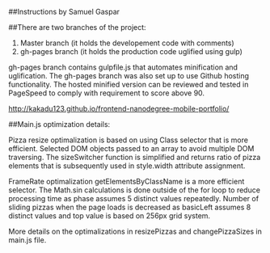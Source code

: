##Instructions by Samuel Gaspar

##There are two branches of the project:

1. Master branch (it holds the developement code with comments)
1. gh-pages branch (it holds the production code uglified using gulp)

gh-pages branch contains gulpfile.js that automates minification and uglification. The gh-pages branch was also set up to use Github hosting functionality. The hosted minified version can be reviewed and tested in PageSpeed to comply with requirement to score above 90. 

http://kakadu123.github.io/frontend-nanodegree-mobile-portfolio/

##Main.js optimization details:

   Pizza resize
  optimalization is based on using Class selector that is more efficient. Selected DOM objects passed to an array to avoid multiple DOM traversing. The sizeSwitcher function is simplified and returns ratio of pizza elements that is subsequently used in style.width attribute assignment.

   FrameRate optimalization
  getElementsByClassName is a more efficient selector. The Math.sin calculations is done outside of the for loop to reduce processing time as phase assumes 5 distinct values repeatedly. Number of sliding pizzas when the page loads is decreased as basicLeft assumes 8 distinct values and top value is based on 256px grid system.

  More details on the optimalizations in resizePizzas and changePizzaSizes in main.js file.
